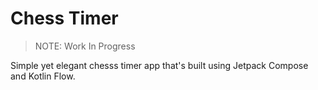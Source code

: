 # Chess Timer

> NOTE: Work In Progress

Simple yet elegant chesss timer app that's built using Jetpack Compose and Kotlin Flow.
